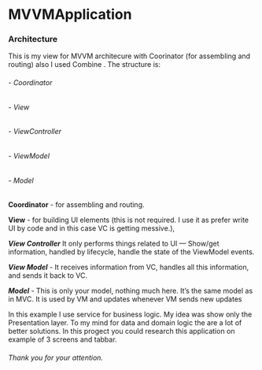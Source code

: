 # MVVMApplication
### Architecture
This is my view for MVVM architecure with Coorinator (for assembling and routing) also I used Combine . 
The structure is: 
###### - Coordinator
###### - View
###### - ViewController
###### - ViewModel
###### - Model
 **Coordinator** - for assembling and routing.
 
 **View** - for building UI elements (this is not required. I use it as prefer write UI by code and in this case VC is getting messive.),
 
***View Controller***  It only performs things related to UI — Show/get information, handled by lifecycle, handle the state of the ViewModel events.

***View Model***  - It receives information from VC, handles all this information, and sends it back to VC.

***Model*** - This is only your model, nothing much here. It’s the same model as in MVC. It is used by VM and updates whenever VM sends new updates
 
In this example I use service for business logic. My idea was show only the Presentation layer.  To my mind for data and domain logic the are a lot of better solutions.
In this progect you could research this application on example of 3 screens and tabbar. 
###### Thank you for your attention.
